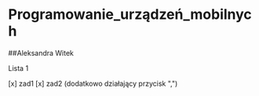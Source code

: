 # Programowanie_urządzeń_mobilnych

##Aleksandra Witek
 
 Lista 1
 
 [x] zad1
 [x] zad2 (dodatkowo działający przycisk ",")
